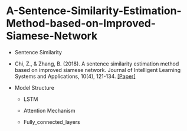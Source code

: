 # A-Sentence-Similarity-Estimation-Method-based-on-Improved-Siamese-Network

  * Sentence Similarity
  
   * Chi, Z., & Zhang, B. (2018). A sentence similarity estimation method based on improved siamese network. Journal of Intelligent Learning Systems and Applications, 10(4), 121-134. [[Paper]](https://www.scirp.org/journal/paperinformation.aspx?paperid=87951)
   
   * Model Structure
   
     * LSTM
     
     * Attention Mechanism
     
     * Fully_connected_layers
   
